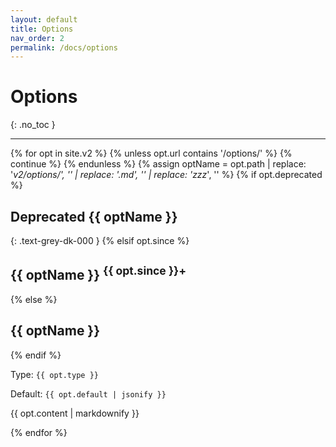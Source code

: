```yaml
---
layout: default
title: Options
nav_order: 2
permalink: /docs/options
---
```


# Options
{: .no_toc }

---

{% for opt in site.v2 %}
  {% unless opt.url contains '/options/' %}
    {% continue %}
  {% endunless %}
{% assign optName = opt.path | replace: '_v2/options/', '' | replace: '.md', '' | replace: 'zzz_', '' %}
{% if opt.deprecated %}
## <span class="label label-red">Deprecated</span> {{ optName }} 
{: .text-grey-dk-000 }
{% elsif opt.since %}
## {{ optName }} <sup>{{ opt.since }}+</sup>
{% else %}
## {{ optName }}
{% endif %}

Type: `{{ opt.type }}`

Default: `{{ opt.default | jsonify }}`

{{ opt.content | markdownify }}

{% endfor %}